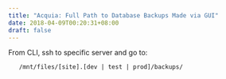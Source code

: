 ```yaml
---
title: "Acquia: Full Path to Database Backups Made via GUI"
date: 2018-04-09T00:20:31+08:00
draft: false
---
```

From CLI, ssh to specific server and go to:
```
   /mnt/files/[site].[dev | test | prod]/backups/
```
